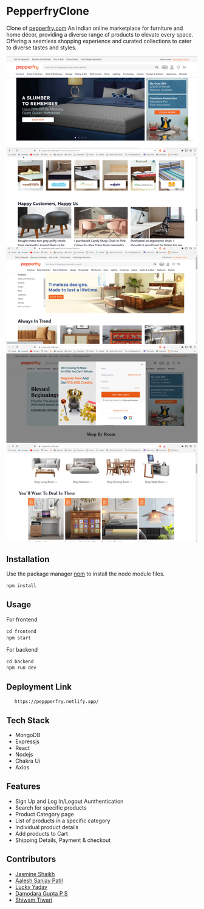 # PepperfryClone

Clone of <a href="https://www.pepperfry.com/">pepperfry.com</a> An Indian online marketplace for furniture and home décor, providing a diverse range of products to elevate every space. Offering a seamless shopping experience and curated collections to cater to diverse tastes and styles.

<img src="https://github.com/Jasmine-Shaikh/PepperfryClone/blob/main/pepperfry.PNG"/>
<img src="https://github.com/damodarkolar/PepperfryClone/blob/main/pepperfry-categroies.png"/>
<img src="https://github.com/damodarkolar/PepperfryClone/blob/main/pepperfry-items.png"/>
<img src="https://github.com/damodarkolar/PepperfryClone/blob/main/pepperfry-login.png"/>
<img src="https://github.com/damodarkolar/PepperfryClone/blob/main/pepperfry-products.png"/>

## Installation 

Use the package manager [npm](https://docs.npmjs.com/cli/v6/commands/npm-install) to install the node module files.

```bash
npm install
```

## Usage

For frontend
```python
cd frontend
npm start
```

For backend
```python
cd backend
npm run dev
```

## Deployment Link
```url
   https://peppperfry.netlify.app/
```

## Tech Stack
- MongoDB
- Expressjs
- React
- Nodejs
- Chakra Ui
- Axios

## Features
- Sign Up and Log In/Logout Aunthentication
- Search for specific products
- Product Category page
- List of products in a specific category
- Individual product details 
- Add products to Cart
- Shipping Details, Payment & checkout


## Contributors
- [Jasmine Shaikh](https://github.com/Jasmine-Shaikh)
- [Aalesh Sanjay Patil](https://github.com/aalesh01)
- [Lucky Yadav](https://github.com/Lucky-Yadav)
- [Damodara Gupta P S](https://github.com/damodarkolar)
- [Shiwam Tiwari](https://github.com/shiwam-C114)

